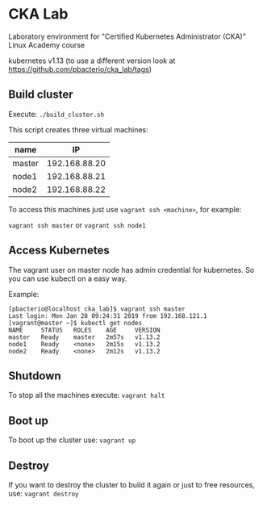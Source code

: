 CKA Lab
=======

Laboratory environment for "Certified Kubernetes Administrator (CKA)" Linux Academy course

kubernetes v1.13 (to use a different version look at https://github.com/pbacterio/cka_lab/tags)

Build cluster
-------------

Execute: `./build_cluster.sh`

This script creates three virtual machines:

  | name   | IP            |
  | ------ | ------------- |
  | master | 192.168.88.20 |
  | node1  | 192.168.88.21 |
  | node2  | 192.168.88.22 |


To access this machines just use `vagrant ssh <machine>`, for example:

  `vagrant ssh master` or `vagrant ssh node1`


Access Kubernetes
-----------------

The vagrant user on master node has admin credential for kubernetes.
So you can use kubectl on a easy way.

Example:

```
[pbacterio@localhost cka_lab]$ vagrant ssh master
Last login: Mon Jan 28 09:24:31 2019 from 192.168.121.1
[vagrant@master ~]$ kubectl get nodes
NAME     STATUS   ROLES    AGE     VERSION
master   Ready    master   2m57s   v1.13.2
node1    Ready    <none>   2m15s   v1.13.2
node2    Ready    <none>   2m12s   v1.13.2
```


Shutdown
--------

To stop all the machines execute: `vagrant halt`


Boot up
-------

To boot up the cluster use: `vagrant up`


Destroy
-------

If you want to destroy the cluster to build it again or just to free resources,
use: `vagrant destroy`
